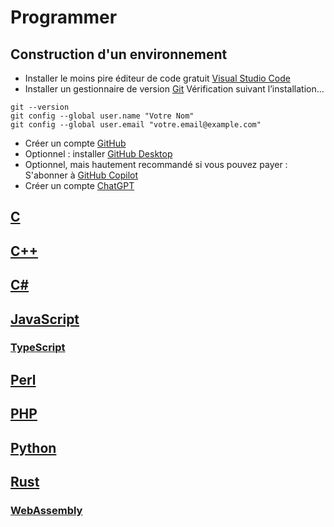 # Programmer

## Construction d'un environnement

- Installer le moins pire éditeur de code gratuit [Visual Studio Code](https://code.visualstudio.com/download)
- Installer un gestionnaire de version [Git](https://git-scm.com/download) Vérification suivant l’installation…
```
git --version
git config --global user.name "Votre Nom"
git config --global user.email "votre.email@example.com"
```
- Créer un compte [GitHub](https://github.com/)
- Optionnel : installer [GitHub Desktop](https://desktop.github.com/)
- Optionnel, mais hautement recommandé si vous pouvez payer : S'abonner à [GitHub Copilot](https://github.com/features/copilot/plans)
- Créer un compte [ChatGPT](https://chat.openai.com/)

## [C](/c/)

## [C++](/cpp/)

## [C#](/csharp/)

## [JavaScript](/javascript/)

### [TypeScript](/javascript/typescript/)

## [Perl](/perl/)

## [PHP](/php/)

## [Python](/python/)

## [Rust](/rust/)

### [WebAssembly](/rust/webassembly/)
